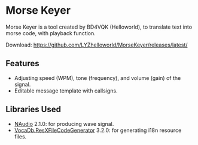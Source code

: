 # Morse Keyer
Morse Keyer is a tool created by BD4VQK (Helloworld), to translate text into morse code, with playback function.

Download: https://github.com/LYZhelloworld/MorseKeyer/releases/latest/

## Features
- Adjusting speed (WPM), tone (frequency), and volume (gain) of the signal.
- Editable message template with callsigns.

## Libraries Used
- [NAudio](https://github.com/naudio/NAudio) 2.1.0: for producing wave signal.
- [VocaDb.ResXFileCodeGenerator](https://github.com/VocaDB/ResXFileCodeGenerator) 3.2.0: for generating i18n resource files.

